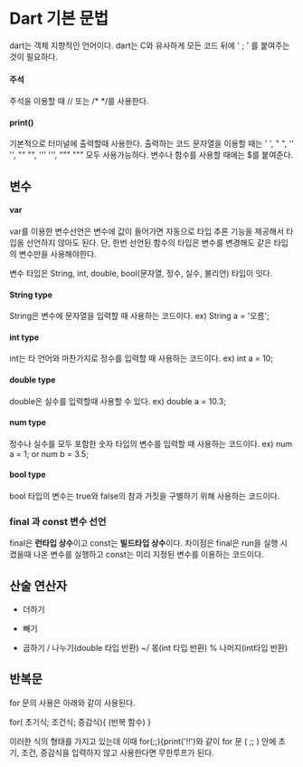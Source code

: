 Dart 기본 문법
=
dart는 객체 지향적인 언어이다.
dart는 C와 유사하게 모든 코드 뒤에 ' ; ' 를 붙여주는 것이 필요하다.

#### 주석

주석을 이용할 때 // 또는 /* */를 사용한다.

#### print()

기본적으로 터미널에 출력할때 사용한다.
출력하는 코드
문자열을 이용할 때는 '  ', "  ", ''  '', ""  "", '''  ''', """  """ 모두 사용가능하다.
변수나 함수를 사용할 때에는 $를 붙여준다.

변수
-
#### var

var를 이용한 변수선언은 변수에 값이 들어가면 자동으로 타입 추론 기능을 제공해서 타입을 선언하지 않아도 된다.
단, 한번 선언된 함수의 타입은 변수를 변경해도 같은 타입의 변수만을 사용해야한다.


변수 타입은 String, int, double, bool(문자열, 정수, 실수, 불리언) 타입이 잇다.

#### String type
String은 변수에 문자열을 입력할 때 사용하는 코드이다.  ex) String a = '오름';

#### int type
int는 타 언어와 마찬가지로 정수를 입력할 때 사용하는 코드이다. ex) int a = 10;

#### double type
double은 실수를 입력할때 사용할 수 있다.  ex) double a = 10.3;

#### num type  
정수나 실수를 모두 포함한 숫자 타입의 변수를 입력할 때 사용하는 코드이다.  ex) num a = 1; or num b = 3.5;

#### bool type
bool 타입의 변수는 true와 false의 참과 거짓을 구별하기 위해 사용하는 코드이다.

### final 과 const 변수 선언

final은 **런타입 상수**이고 const는 **빌드타입 상수**이다. 
차이점은 final은 run을 실행 시켰을때 나온 변수를 실행하고 const는 미리 지정된 변수를 이용하는 코드이다.

산술 연산자
-

+  더하기
-  빼기
*  곱하기
/  나누기(double 타입 반환)
~/ 몫(int 타입 반환)
%  나머지(int타입 반환)

반복문
-
for 문의 사용은 아래와 같이 사용된다.

for( 초기식; 조건식; 증감식){
  (반복 함수)
}

이러한 식의 형태를 가지고 있는데 이때
for(;;){print('!!')와 같이 for 문 ( ;; ) 안에 초기, 조건, 증감식을 입력하지 않고 사용한다면 무한루프가 된다.











